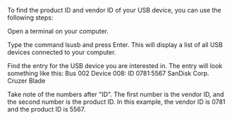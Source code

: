 To find the product ID and vendor ID of your USB device, you can use the following steps:

Open a terminal on your computer.

Type the command lsusb and press Enter. This will display a list of all USB devices connected to your computer.

Find the entry for the USB device you are interested in. The entry will look something like this: Bus 002 Device 008: ID 0781:5567 SanDisk Corp. Cruzer Blade

Take note of the numbers after "ID". The first number is the vendor ID, and the second number is the product ID. In this example, the vendor ID is 0781 and the product ID is 5567.